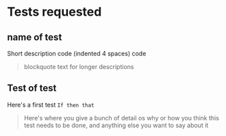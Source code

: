 # Tests requested

## **name of test**
Short description
    code (indented 4 spaces)
    code
> blockquote text for longer
> descriptions

## **Test of test**
Here's a first test
    `If
		then
			that`

> Here's where you give a bunch of detail os 
> why or how you think this test needs to be 
> done, and anything else you want to say about it

